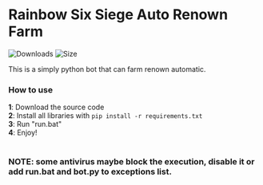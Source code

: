 # Rainbow Six Siege Auto Renown Farm
![Downloads](https://img.shields.io/github/downloads/Xample33/Rainbow-Six-Auto-Renown-Farm/total)
![Size](https://img.shields.io/github/languages/code-size/Xample33/Rainbow-Six-Auto-Renown-Farm)

This is a simply python bot that can farm renown automatic.

### **How to use** <br>
**1**: Download the source code <br>
**2**: Install all libraries with ```pip install -r requirements.txt``` <br>
**3**: Run "run.bat" <br>
**4**: Enjoy! <br>
<br>
### **NOTE**: some antivirus maybe block the execution, disable it or add run.bat and bot.py to exceptions list.
